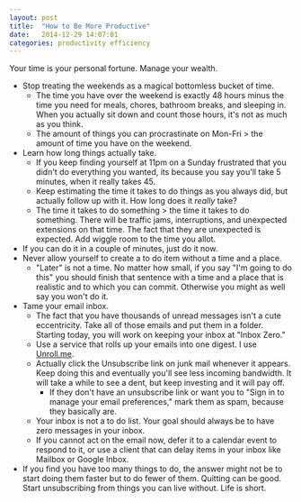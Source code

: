 ```yaml
---
layout: post
title:  "How to Be More Productive"
date:   2014-12-29 14:07:01
categories: productivity efficiency
---
```


Your time is your personal fortune. Manage your wealth.

- Stop treating the weekends as a magical bottomless bucket of time. 
  - The time you have over the weekend is exactly 48 hours minus the time you need for meals, chores, bathroom breaks, and sleeping in. When you actually sit down and count those hours, it's not as much as you think.
  - The amount of things you can procrastinate on Mon-Fri > the amount of time you have on the weekend.
- Learn how long things actually take.
  - If you keep finding yourself at 11pm on a Sunday frustrated that you didn't do everything you wanted, its because you say you'll take 5 minutes, when it really takes 45.
  - Keep estimating the time it takes to do things as you always did, but actually follow up with it. How long does it *really* take?
  - The time it takes to do something > the time it takes to do something. There will be traffic jams, interruptions, and unexpected extensions on that time. The fact that they are unexpected is expected. Add wiggle room to the time you allot.
- If you can do it in a couple of minutes, just do it now.
- Never allow yourself to create a to do item without a time and a place.
  - "Later" is not a time. No matter how small, if you say "I'm going to do this" you should finish that sentence with a time and a place that is realistic and to which you can commit. Otherwise you might as well say you won't do it.
- Tame your email inbox.
  - The fact that you have thousands of unread messages isn't a cute eccentricity. Take all of those emails and put them in a folder. Starting today, you will work on keeping your inbox at "Inbox Zero."
  - Use a service that rolls up your emails into one digest. I use [Unroll.me](http://unroll.me).
  - Actually click the Unsubscribe link on junk mail whenever it appears. Keep doing this and eventually you'll see less incoming bandwidth. It will take a while to see a dent, but keep investing and it will pay off.
    - If they don't have an unsubscribe link or want you to "Sign in to manage your email preferences," mark them as spam, because they basically are.
  - Your inbox is not a to do list. Your goal should always be to have zero messages in your inbox.
  - If you cannot act on the email now, defer it to a calendar event to respond to it, or use a client that can delay items in your inbox like Mailbox or Google Inbox.
- If you find you have too many things to do, the answer might not be to start doing them faster but to do fewer of them. Quitting can be good. Start unsubscribing from things you can live without. Life is short.
